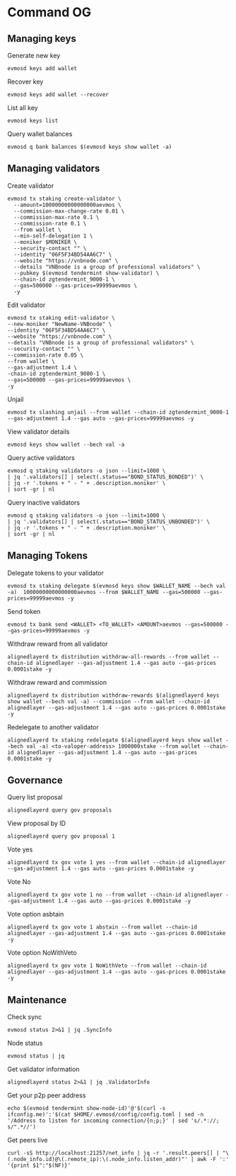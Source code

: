 # Command OG

## Managing keys
Generate new key
```
evmosd keys add wallet
```
Recover key
```
evmosd keys add wallet --recover
```
List all key
```
evmosd keys list
```
Query wallet balances
```
evmosd q bank balances $(evmosd keys show wallet -a)
```

## Managing validators
Create validator
```
evmosd tx staking create-validator \
  --amount=10000000000000000aevmos \
  --commission-max-change-rate 0.01 \
  --commission-max-rate 0.1 \
  --commission-rate 0.1 \
  --from wallet \
  --min-self-delegation 1 \
  --moniker $MONIKER \
  --security-contact "" \
  --identity "06F5F34BD54AA6C7" \
  --website "https://vnbnode.com" \
  --details "VNBnode is a group of professional validators" \
  --pubkey $(evmosd tendermint show-validator) \
  --chain-id zgtendermint_9000-1 \
  --gas=500000 --gas-prices=99999aevmos \
  -y
```
Edit validator
```
evmosd tx staking edit-validator \
--new-moniker "NewName-VNBnode" \
--identity "06F5F34BD54AA6C7" \
--website "https://vnbnode.com" \
--details "VNBnode is a group of professional validators" \
--security-contact "" \
--commission-rate 0.05 \
--from wallet \
--gas-adjustment 1.4 \
-chain-id zgtendermint_9000-1 \
--gas=500000 --gas-prices=99999aevmos \
-y
```
Unjail
```
evmosd tx slashing unjail --from wallet --chain-id zgtendermint_9000-1 --gas-adjustment 1.4 --gas auto --gas-prices=99999aevmos -y
```
View validator details
```
evmosd keys show wallet --bech val -a
```
Query active validators
```
evmosd q staking validators -o json --limit=1000 \
| jq '.validators[] | select(.status=="BOND_STATUS_BONDED")' \
| jq -r '.tokens + " - " + .description.moniker' \
| sort -gr | nl
```
Query inactive validators
```
evmosd q staking validators -o json --limit=1000 \
| jq '.validators[] | select(.status=="BOND_STATUS_UNBONDED")' \
| jq -r '.tokens + " - " + .description.moniker' \
| sort -gr | nl
```

## Managing Tokens
Delegate tokens to your validator
```
evmosd tx staking delegate $(evmosd keys show $WALLET_NAME --bech val -a)  10000000000000000aevmos --from $WALLET_NAME --gas=500000 --gas-prices=99999aevmos -y
```
Send token
```
evmosd tx bank send <WALLET> <TO_WALLET> <AMOUNT>aevmos --gas=500000 --gas-prices=99999aevmos -y
```
Withdraw reward from all validator
```
alignedlayerd tx distribution withdraw-all-rewards --from wallet --chain-id alignedlayer --gas-adjustment 1.4 --gas auto --gas-prices 0.0001stake -y
```
Withdraw reward and commission
```
alignedlayerd tx distribution withdraw-rewards $(alignedlayerd keys show wallet --bech val -a) --commission --from wallet --chain-id alignedlayer --gas-adjustment 1.4 --gas auto --gas-prices 0.0001stake -y
```
Redelegate to another validator
```
alignedlayerd tx staking redelegate $(alignedlayerd keys show wallet --bech val -a) <to-valoper-address> 1000000stake --from wallet --chain-id alignedlayer --gas-adjustment 1.4 --gas auto --gas-prices 0.0001stake -y
```

## Governance
Query list proposal
```
alignedlayerd query gov proposals
```
View proposal by ID
```
alignedlayerd query gov proposal 1
```
Vote yes
```
alignedlayerd tx gov vote 1 yes --from wallet --chain-id alignedlayer --gas-adjustment 1.4 --gas auto --gas-prices 0.0001stake -y
```
Vote No
```
alignedlayerd tx gov vote 1 no --from wallet --chain-id alignedlayer --gas-adjustment 1.4 --gas auto --gas-prices 0.0001stake -y
```
Vote option asbtain
```
alignedlayerd tx gov vote 1 abstain --from wallet --chain-id alignedlayer --gas-adjustment 1.4 --gas auto --gas-prices 0.0001stake -y
```
Vote option NoWithVeto
```
alignedlayerd tx gov vote 1 NoWithVeto --from wallet --chain-id alignedlayer --gas-adjustment 1.4 --gas auto --gas-prices 0.0001stake -y
```

## Maintenance
Check sync
```
evmosd status 2>&1 | jq .SyncInfo
```
Node status
```
evmosd status | jq
```
Get validator information
```
alignedlayerd status 2>&1 | jq .ValidatorInfo
```
Get your p2p peer address
```
echo $(evmosd tendermint show-node-id)'@'$(curl -s ifconfig.me)':'$(cat $HOME/.evmosd/config/config.toml | sed -n '/Address to listen for incoming connection/{n;p;}' | sed 's/.*://; s/".*//')
```
Get peers live
```
curl -sS http://localhost:21257/net_info | jq -r '.result.peers[] | "\(.node_info.id)@\(.remote_ip):\(.node_info.listen_addr)"' | awk -F ':' '{print $1":"$(NF)}'
```




